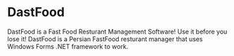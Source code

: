 # DastFood
DastFood is a Fast Food Resturant Management Software!
Use it before you lose it! DastFood is a Persian FastFood resturant manager that uses Windows Forms .NET framework to work.
